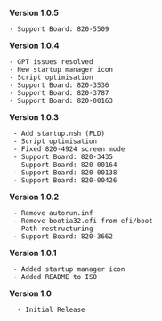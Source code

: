 **Version 1.0.5**
 ```
 - Support Board: 820-5509
 ```
**Version 1.0.4**
 ```
 - GPT issues resolved
 - New startup manager icon
 - Script optimisation
 - Support Board: 820-3536
 - Support Board: 820-3787
 - Support Board: 820-00163
 ```
**Version 1.0.3**
```
 - Add startup.nsh (PLD)
 - Script optimisation
 - Fixed 820-4924 screen mode
 - Support Board: 820-3435
 - Support Board: 820-00164
 - Support Board: 820-00138
 - Support Board: 820-00426
```
**Version 1.0.2**
```
 - Remove autorun.inf
 - Remove bootia32.efi from efi/boot
 - Path restructuring
 - Support Board: 820-3662
```
**Version 1.0.1**
```
 - Added startup manager icon
 - Added README to ISO
```
**Version 1.0**
```
  - Initial Release
```